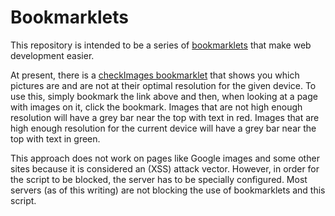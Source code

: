 # Bookmarklets

This repository is intended to be a series of [bookmarklets](https://en.wikipedia.org/wiki/Bookmarklet)
that make web development easier.

At present, there is a <a href="javascript:(function(){if(null==document.querySelector('script[src^=%22https://tedsecret%22]')){let s=document.createElement('script');s.type='text/javascript';s.src='https://tedsecretsource.github.io/Bookmarklets/bookmarklet.js?v='+parseInt(Math.random()*99999999);document.body.appendChild(s);}else{runRetinaTest();}})();">checkImages bookmarklet</a>
that shows you which pictures are and are not at their optimal resolution for the given 
device. To use this, simply bookmark the link above and then, when looking at a page with
images on it, click the bookmark. Images that are not high enough resolution will have a
grey bar near the top with text in red. Images that are high enough resolution for the
current device will have a grey bar near the top with text in green.

This approach does not work on pages like Google images and some other sites because it is
considered an (XSS) attack vector. However, in order for the script to be blocked, the 
server has to be specially configured. Most servers (as of this writing) are not blocking
the use of bookmarklets and this script.

